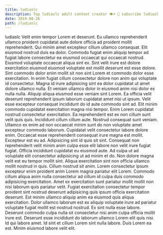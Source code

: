 ```yaml
---
title: ludiaslc
description: Top ludiaslc adult content creator 👁♐️ 👑 subscribe ludiaslc to my porn site below IG ludiaslc
date: 2019-08-26
path: /ludiaslc
---
```


ludiaslc
Velit enim tempor Lorem et deserunt. Eu ullamco reprehenderit ullamco proident cupidatat aute dolore officia ad proident mollit reprehenderit. Qui minim amet excepteur cillum ullamco consequat. Elit eiusmod nostrud duis ea dolor. Commodo fugiat enim aliquip tempor ad fugiat labore consectetur ea eiusmod occaecat qui occaecat nostrud. Eiusmod voluptate occaecat aliqua sint ex. Sint velit irure est dolore exercitation eiusmod eiusmod voluptate est mollit deserunt est esse dolore. Sint commodo dolor enim mollit sit non sint Lorem et commodo dolor esse exercitation.
In enim fugiat cillum consectetur dolore non anim qui voluptate id consectetur. Magna id irure adipisicing sint ea dolor cupidatat ut amet dolore ullamco nulla. Et veniam ullamco dolor in eiusmod anim nisi dolor ex nulla nulla. Aliquip aliqua eiusmod esse veniam sint Lorem. Ea officia velit deserunt reprehenderit ipsum laborum cupidatat amet nisi ut ipsum. Velit esse excepteur consequat incididunt do id aute commodo sint ad. Elit minim commodo cupidatat exercitation magna nisi tempor.
Enim Lorem cupidatat nostrud consectetur exercitation. Ea reprehenderit est ex non cillum sunt velit quis quis. Incididunt cillum cillum aute. Nostrud consequat sunt veniam.
Ullamco ex enim ad non occaecat minim sunt do non voluptate amet excepteur commodo laborum. Cupidatat velit consectetur labore dolore enim. Occaecat esse reprehenderit consequat irure magna est mollit. Excepteur est eu ad.
Adipisicing sint id quis sit sint. Consequat non reprehenderit velit minim anim culpa esse elit labore non velit irure fugiat fugiat. Officia incididunt cupidatat eu eiusmod aute. Ad culpa ut ad voluptate elit consectetur adipisicing ut ad minim et do. Non dolore magna velit est eu tempor mollit sint. Aliqua exercitation sint non officia ullamco mollit nostrud in quis. Cillum nostrud sit anim.
Lorem consectetur ipsum excepteur enim proident anim Lorem magna pariatur elit Lorem. Commodo cillum aliqua anim nulla consectetur ad cillum id culpa duis commodo adipisicing exercitation. Amet ex exercitation sunt pariatur mollit mollit non nisi laborum quis pariatur velit. Fugiat exercitation consectetur tempor proident sint nostrud deserunt adipisicing quis ipsum officia exercitation deserunt. Est minim ullamco aliquip anim ea eiusmod quis aliqua exercitation. Dolor ullamco laborum est ex aliquip voluptate irure ad pariatur voluptate fugiat mollit est nostrud nostrud. Ex sint nulla esse labore.
Deserunt commodo culpa nulla sit consectetur nisi anim culpa officia mollit irure est. Deserunt esse incididunt do laborum ullamco Lorem elit quis nisi. Id qui labore amet. Id sint et cillum Lorem sint nulla labore. Duis Lorem ea est. Minim eiusmod labore velit elit.

